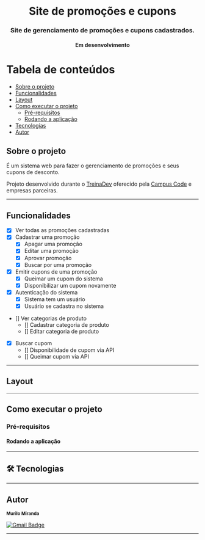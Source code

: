 

<h1 align="center">
  Site de promoções e cupons
</h1>

<h3 align="center">
  Site de gerenciamento de promoções e cupons cadastrados.
</h3>

<p align="center">

</p>

<h4 align="center">
  Em desenvolvimento
</h4>

Tabela de conteúdos
=================
<!--ts-->
   * [Sobre o projeto](#-sobre-o-projeto)
   * [Funcionalidades](#-funcionalidades)
   * [Layout](#-layout)
   * [Como executar o projeto](#-como-executar-o-projeto)
     * [Pré-requisitos](#pré-requisitos)
     * [Rodando a aplicação](#user-content--rodando-a-aplicação)
   * [Tecnologias](#-tecnologias)
   * [Autor](#-autor)
<!--te-->


## Sobre o projeto

É um sistema web para fazer o gerenciamento de promoções e seus cupons de desconto.

Projeto desenvolvido durante o [TreinaDev](https://treinadev.com.br) oferecido pela [Campus Code](https://www.campuscode.com.br) e empresas parceiras.

---

## Funcionalidades

- [x] Ver todas as promoções cadastradas
- [x] Cadastrar uma promoção
  - [x] Apagar uma promoção
  - [x] Editar uma promoção
  - [x] Aprovar promoção
  - [x] Buscar por uma promoção
- [x] Emitir cupons de uma promoção
  - [x] Queimar um cupom do sistema
  - [x] Disponibilizar um cupom novamente
- [x] Autenticação do sistema
  - [x] Sistema tem um usuário
  - [x] Usuário se cadastra no sistema
- [] Ver categorias de produto
  - [] Cadastrar categoria de produto
  - [] Editar categoria de produto
- [x] Buscar cupom
  - [] Disponibilidade de cupom via API
  - [] Queimar cupom via API
---

## Layout


---

## Como executar o projeto

### Pré-requisitos

#### Rodando a aplicação

---

## 🛠 Tecnologias

---

## Autor

<sub><b>Murilo Miranda</b></sub>

[![Gmail Badge](https://img.shields.io/badge/-murilomirandamoreno@gmail.com-c14438?style=flat-square&logo=Gmail&logoColor=white&link=mailto:murilomirandamoreno@gmail.com)](mailto:murilomirandamoreno@gmail.com)

---